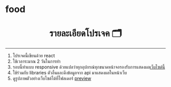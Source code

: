 # food

<h1 align='center'> รายละเอียดโปรเจค 🗂</h1> 
<hr>
<ol start=1>
  <li>โปรเจคนี้เขียนด้วย react </li>
  <li>ใช้เวลาระมาณ 2 วันในการทำ</li>
  <li>รอบนี้ทำแบบ responsive ด้วยแปลว่าทุกอุปกรณ์ทุกขนาดหน้าจอรองรับการแสดงผล<a href="https://food-xi-nine.vercel.app/" target="_blank">เว็บไซต์นี้</a></li>
  <li>ใช้ร่วมกับ libraries ตัวอื่นและดึงข้อมูลจาก api มาแสดงผลในหน้าเว็บ</li>
  <li>ดูรูปภาพตัวอย่างเว็บไซต์ได้ที่โฟลเดอร์ <a href="https://github.com/VarinCode/food/tree/main/preview" target="_blank">preview</a></li>
</ol>
